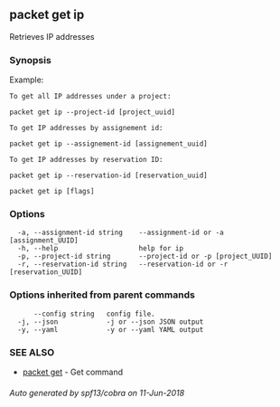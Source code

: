 ## packet get ip

Retrieves IP addresses

### Synopsis

Example:
	
	To get all IP addresses under a project:

	packet get ip --project-id [project_uuid] 
	
	To get IP addresses by assignement id:

	packet get ip --assignement-id [assignement_uuid]

	To get IP addresses by reservation ID:

	packet get ip --reservation-id [reservation_uuid]
	

```
packet get ip [flags]
```

### Options

```
  -a, --assignment-id string    --assignment-id or -a [assignment_UUID]
  -h, --help                    help for ip
  -p, --project-id string       --project-id or -p [project_UUID]
  -r, --reservation-id string   --reservation-id or -r [reservation_UUID]
```

### Options inherited from parent commands

```
      --config string   config file.
  -j, --json            -j or --json JSON output
  -y, --yaml            -y or --yaml YAML output
```

### SEE ALSO

* [packet get](packet_get.md)	 - Get command

###### Auto generated by spf13/cobra on 11-Jun-2018
